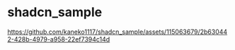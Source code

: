 # shadcn_sample


https://github.com/kaneko1117/shadcn_sample/assets/115063679/2b630442-428b-4979-a958-22ef7394c14d

